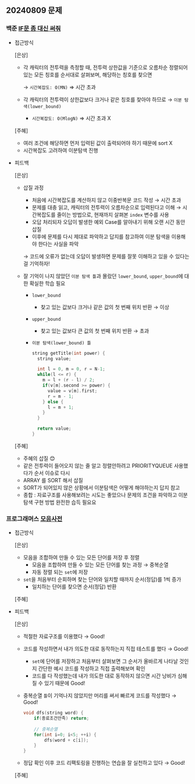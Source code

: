 ## 20240809 문제

### 백준 [IF문 좀 대신 써줘](https://www.acmicpc.net/problem/19637)

- 접근방식

  [은상]
  - 각 캐릭터의 전투력을 측정할 때, 전투력 상한값을 기준으로 오름차순 정렬되어 있는 모든 칭호를 순서대로 살펴보며, 해당하는 칭호를 찾으면
    
    → `시간복잡도: O(MN)` ⇒ 시간 초과
    
  - 각 캐릭터의 전투력이 상한값보다 크거나 같은 칭호를 찾아야 하므로 → `이분 탐색(lower_bound)`
    - `시간복잡도: O(MlogN)` ⇒ 시간 초과 X
  
  [주혜]
  - 여러 조건에 해당하면 먼저 입력된 값이 출력되어야 하기 때문에 sort X
  - 시간복잡도 고려하여 이분탐색 진행
  
- 피드백

  [은상]
  - 삽질 과정
    - 처음에 시간복잡도를 계산하지 않고 이중반복문 코드 작성 → 시간 초과
    - 문제를 대충 읽고, 캐릭터의 전투력이 오름차순으로 입력된다고 이해 → 시간복잡도를 줄이는 방법으로, 현재까지 살펴본 `index` 변수를 사용
    - 오답 처리되자 오답이 발생한 예외 Case를 알아내기 위해 오랜 시간 동안 삽질
    - 이후에 문제를 다시 제대로 파악하고 답지를 참고하여 이분 탐색을 이용해야 한다는 사실을 파악
    
    → 코드에 오류가 없는데 오답이 발생하면 문제를 잘못 이해하고 있을 수 있다는 걸 기억하자!
    
  - 잘 기억이 나지 않았던 `이분 탐색 틀`과 몰랐던 `lower_bound`, `upper_bound`에 대한 확실한 학습 필요
    - `lower_bound`
        - 찾고 있는 값보다 크거나 같은 값의 첫 번째 위치 반환 → 이상
    - `upper_bound`
        - 찾고 있는 값보다 큰 값의 첫 번째 위치 반환 → 초과
    - `이분 탐색(lower_bound) 틀`
        
        ```cpp
        string getTitle(int power) {
          string value;
        
          int l = 0, m = 0, r = N-1;
          while(l <= r) {
            m = l + (r - l) / 2;
            if(v[m].second >= power) {
              value = v[m].first;
              r = m - 1;
            } else {
              l = m + 1;
            }
          }
        
          return value;
        }
        ```
  
  [주혜]
  - 주혜의 삽질 😊
  - 같은 전투력이 들어오지 않는 줄 알고 정렬안하려고 PRIORITYQUEUE 사용했다가 순서 이슈로 다시
  - ARRAY 를 SORT 해서 삽질
  - SORT가 되어있지 않은 상황에서 이분탐색은 어떻게 해야하는지 답지 참고
  - 종합 : 자료구조를 사용해보려는 시도는 좋았으나 문제의 조건을 파악하고 이분탐색 구현 방법 완전한 습득 필요요


### 프로그래머스 [모음사전](https://school.programmers.co.kr/learn/courses/30/lessons/84512)

- 접근방식

  [은상]
  - 모음을 조합하여 만들 수 있는 모든 단어를 저장 후 정렬
    - 모음을 조합하여 만들 수 있는 모든 단어를 찾는 과정 → 중복순열
    - 자동 정렬 되는 `set`에 저장
  - `set`을 처음부터 순회하며 찾는 단어와 일치할 때까지 순서(정답)를 1씩 증가
    - 일치하는 단어를 찾으면 순서(정답) 반환

  [주혜]

  
- 피드백

  [은상]
  - 적절한 자료구조를 이용했다 → Good!
  - 코드를 작성하면서 내가 의도한 대로 동작하는지 직접 테스트를 했다 → Good!
    - `set`에 단어를 저장하고 처음부터 살펴보면 그 순서가 올바르게 나타날 것인지 간단한 예시 코드를 작성하고 직접 출력해보며 확인
    - 코드를 다 작성했는데 내가 의도한 대로 동작하지 않으면 시간 낭비가 심해질 수 있기 때문에 Good!
  - 중복순열 `틀`이 기억나지 않았지만 머리를 써서 빠르게 코드를 작성했다 → Good!
    
    ```cpp
    void dfs(string word) {
        if(종료조건만족) return;
        
        // 중복순열
        for(int i=0; i<5; ++i) {
            dfs(word + c[i]);
        }
    }
    ```
    
  - 정답 확인 이후 코드 리팩토링을 진행하는 연습을 잘 실천하고 있다 → Good!
  
  [주혜]

  
  
